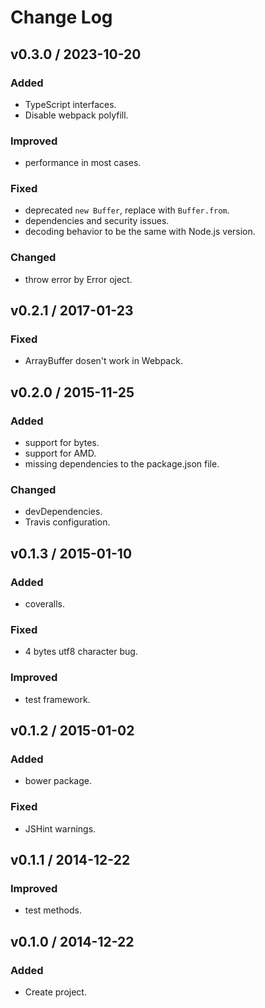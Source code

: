 # Change Log

## v0.3.0 / 2023-10-20
### Added
- TypeScript interfaces.
- Disable webpack polyfill.

### Improved
- performance in most cases.

### Fixed
- deprecated `new Buffer`, replace with `Buffer.from`.
- dependencies and security issues.
- decoding behavior to be the same with Node.js version.

### Changed
- throw error by Error oject.

## v0.2.1 / 2017-01-23
### Fixed
- ArrayBuffer dosen't work in Webpack.

## v0.2.0 / 2015-11-25
### Added
- support for bytes.
- support for AMD.
- missing dependencies to the package.json file.

### Changed
- devDependencies.
- Travis configuration.

## v0.1.3 / 2015-01-10
### Added
- coveralls.

### Fixed
- 4 bytes utf8 character bug.

### Improved
- test framework.

## v0.1.2 / 2015-01-02
### Added
- bower package.

### Fixed
- JSHint warnings.

## v0.1.1 / 2014-12-22
### Improved
- test methods.

## v0.1.0 / 2014-12-22
### Added
- Create project.
